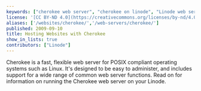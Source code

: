 ```yaml
---
keywords: ["cherokee web server", "cherokee on linode", "Linode web server"]
license: '[CC BY-ND 4.0](https://creativecommons.org/licenses/by-nd/4.0)'
aliases: ['/websites/cherokee/','/web-servers/cherokee/']
published: 2009-09-10
title: Hosting Websites with Cherokee
show_in_lists: true
contributors: ["Linode"]
---
```


Cherokee is a fast, flexible web server for POSIX compliant operating systems such as Linux. It's designed to be easy to administer, and includes support for a wide range of common web server functions. Read on for information on running the Cherokee web server on your Linode.
